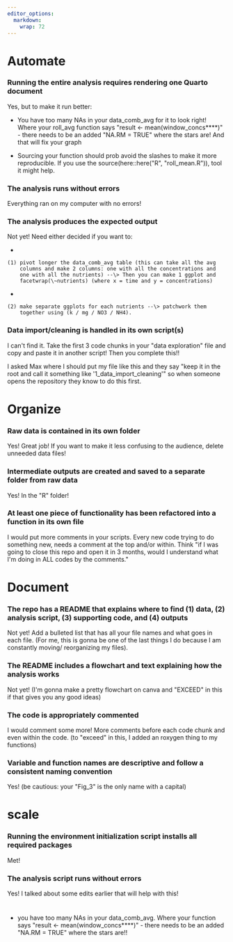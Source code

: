 ```yaml
---
editor_options: 
  markdown: 
    wrap: 72
---
```


# Automate

### Running the entire analysis requires rendering one Quarto document

Yes, but to make it run better:

-   You have too many NAs in your data_comb_avg for it to look right!
    Where your roll_avg function says "result \<-
    mean(window_concs\*\*\*\*)" - there needs to be an added "NA.RM =
    TRUE" where the stars are! And that will fix your graph

-   Sourcing your function should prob avoid the slashes to make it more
    reproducible. If you use the source(here::here("R", "roll_mean.R")),
    tool it might help.

### The analysis runs without errors

Everything ran on my computer with no errors!

### The analysis produces the expected output

Not yet! Need either decided if you want to:

-   

    (1) pivot longer the data_comb_avg table (this can take all the avg
        columns and make 2 columns: one with all the concentrations and
        one with all the nutrients) --\> Then you can make 1 ggplot and
        facetwrap(\~nutrients) (where x = time and y = concentrations)

-   

    (2) make separate ggplots for each nutrients --\> patchwork them
        together using (k / mg / NO3 / NH4).

### Data import/cleaning is handled in its own script(s)

I can't find it. Take the first 3 code chunks in your "data exploration"
file and copy and paste it in another script! Then you complete this!!

I asked Max where I should put my file like this and they say "keep it
in the root and call it something like '1_data_import_cleaning'" so when
someone opens the repository they know to do this first.

# Organize

### Raw data is contained in its own folder

Yes! Great job! If you want to make it less confusing to the audience,
delete unneeded data files!

### Intermediate outputs are created and saved to a separate folder from raw data

Yes! In the "R" folder!

### **At least one piece of functionality has been refactored into a function in its own file**

I would put more comments in your scripts. Every new code trying to do
something new, needs a comment at the top and/or within. Think "if I was
going to close this repo and open it in 3 months, would I understand
what I'm doing in ALL codes by the comments."

# Document

### The repo has a README that explains where to find (1) data, (2) analysis script, (3) supporting code, and (4) outputs

Not yet! Add a bulleted list that has all your file names and what goes
in each file. (For me, this is gonna be one of the last things I do
because I am constantly moving/ reorganizing my files).

### **The README includes a flowchart and text explaining how the analysis works**

Not yet! (I'm gonna make a pretty flowchart on canva and "EXCEED" in
this if that gives you any good ideas)

### **The code is appropriately commented**

I would comment some more! More comments before each code chunk and even
within the code. (to "exceed" in this, I added an roxygen thing to my
functions)

### **Variable and function names are descriptive and follow a consistent naming convention**

Yes! (be cautious: your "Fig_3" is the only name with a capital)

# scale

### Running the environment initialization script installs all required packages

Met!

### The analysis script runs without errors

Yes! I talked about some edits earlier that will help with this!

# 

-   you have too many NAs in your data_comb_avg. Where your function
    says "result \<- mean(window_concs\*\*\*\*)" - there needs to be an
    added "NA.RM = TRUE" where the stars are!!
